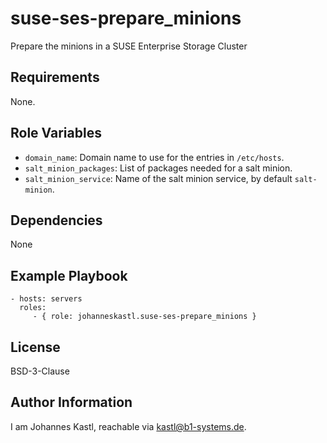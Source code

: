 suse-ses-prepare_minions
=========

Prepare the minions in a SUSE Enterprise Storage Cluster

Requirements
------------

None.

Role Variables
--------------

- `domain_name`: Domain name to use for the entries in `/etc/hosts`.
- `salt_minion_packages`: List of packages needed for a salt minion.
- `salt_minion_service`: Name of the salt minion service, by default `salt-minion`.

Dependencies
------------

None

Example Playbook
----------------

    - hosts: servers
      roles:
         - { role: johanneskastl.suse-ses-prepare_minions }

License
-------

BSD-3-Clause

Author Information
------------------

I am Johannes Kastl, reachable via kastl@b1-systems.de.
